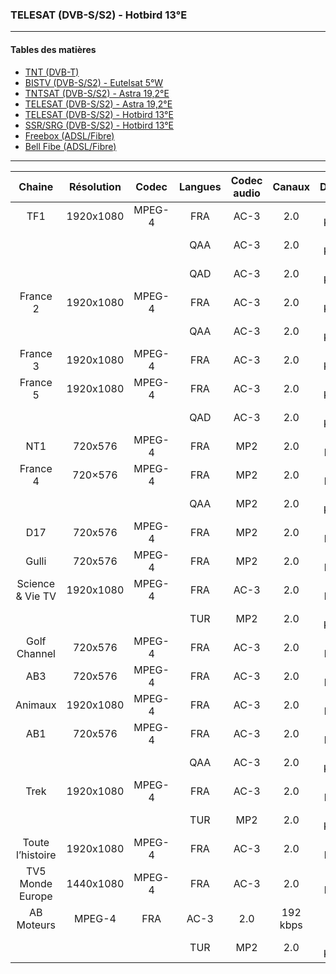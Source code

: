 ### TELESAT (DVB-S/S2) - Hotbird 13°E

----------

#### Tables des matières

  * [TNT (DVB-T)](tnt.md)
  * [BISTV (DVB-S/S2) - Eutelsat 5°W](bistvEutelsat.md)
  * [TNTSAT (DVB-S/S2) - Astra 19,2°E](tntsatAstra.md)
  * [TELESAT (DVB-S/S2) - Astra 19,2°E](telesatAstra.md)
  * [TELESAT (DVB-S/S2) - Hotbird 13°E](telesatHotbird.md)
  * [SSR/SRG (DVB-S/S2) - Hotbird 13°E](ssrsrgHotbird.md)
  * [Freebox (ADSL/Fibre)](freebox.md)
  * [Bell Fibe (ADSL/Fibre)](bellFibe.md) 

----------

Chaine | Résolution | Codec | Langues | Codec audio | Canaux | Débits
|:---: | :---: | :---: | :---: | :---: | :---: | :---:|
TF1 | 1920x1080 | MPEG-4 | FRA | AC-3 | 2.0 | 384 Kbps
|||| QAA | AC-3 | 2.0 | 256 Kbps
|||| QAD | AC-3 | 2.0 | 256 Kbps
France 2 | 1920x1080 | MPEG-4 | FRA | AC-3 | 2.0 | 384 Kbps
|||| QAA | AC-3 | 2.0 | 256 Kbps
France 3 | 1920x1080 | MPEG-4 | FRA | AC-3 | 2.0 | 192 Kbps
France 5 | 1920x1080 | MPEG-4 | FRA | AC-3 | 2.0 | 192 Kbps
|||| QAD | AC-3 | 2.0 | 192 Kbps
NT1 | 720x576 | MPEG-4 | FRA | MP2 | 2.0 | 192 kbps
France 4 | 720×576 | MPEG-4 | FRA | MP2 | 2.0 | 192 kbps
|||| QAA | MP2 | 2.0 | 192 Kbps
D17 | 720x576 | MPEG-4 | FRA | MP2 | 2.0 | 192 kbps
Gulli | 720x576 | MPEG-4 | FRA | MP2 | 2.0 | 192 kbps
Science & Vie TV | 1920x1080 | MPEG-4 | FRA | AC-3 | 2.0 | 192 kbps
|||| TUR | MP2 | 2.0 | 192 Kbps
Golf Channel | 720x576 | MPEG-4 | FRA | AC-3 | 2.0 | 192 kbps
AB3 | 720x576 | MPEG-4 | FRA | AC-3 | 2.0 | 192 kbps
Animaux | 1920x1080 | MPEG-4 | FRA | AC-3 | 2.0 | 192 kbps
AB1 | 720x576 | MPEG-4 | FRA | AC-3 | 2.0 | 192 kbps
|||| QAA | AC-3 | 2.0 | 192 Kbps
Trek | 1920x1080 | MPEG-4 | FRA | AC-3 | 2.0 | 192 kbps
|||| TUR | MP2 | 2.0 | 192 Kbps
Toute l’histoire | 1920x1080 | MPEG-4 | FRA | AC-3 | 2.0 | 192 kbps
TV5 Monde Europe | 1440x1080 | MPEG-4 | FRA | AC-3 | 2.0 | 192 kbps
AB Moteurs | MPEG-4 | FRA | AC-3 | 2.0 | 192 kbps
|||| TUR | MP2 | 2.0 | 192 Kbps
